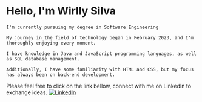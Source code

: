 # Hello, I'm Wirlly Silva

    I'm currently pursuing my degree in Software Engineering

    My journey in the field of technology began in February 2023, and I'm thoroughly enjoying every moment.

    I have knowledge in Java and JavaScript programming languages, as well as SQL database management.

    Additionally, I have some familiarity with HTML and CSS, but my focus has always been on back-end development.

Please feel free to click on the link bellow, connect with me on LinkedIn to exchange ideas.
[![LinkedIn](https://img.shields.io/badge/LinkedIn-0077B5?style=for-the-badge&logo=linkedin&logoColor=fff)](https://www.linkedin.com/in/wirlly-pereira/) 

